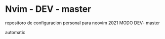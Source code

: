 # Nvim - DEV - master

repositoro de configuracion personal para neovim 2021
MODO DEV- master



automatic

